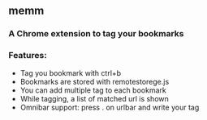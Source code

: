 ## memm
### A Chrome extension to tag your bookmarks

### Features:
- Tag you bookmark with ctrl+b
- Bookmarks are stored with remotestorege.js
- You can add multiple tag to each bookmark
- While tagging, a list of matched url is shown
- Omnibar support: press .<tab> on urlbar and write your tag
